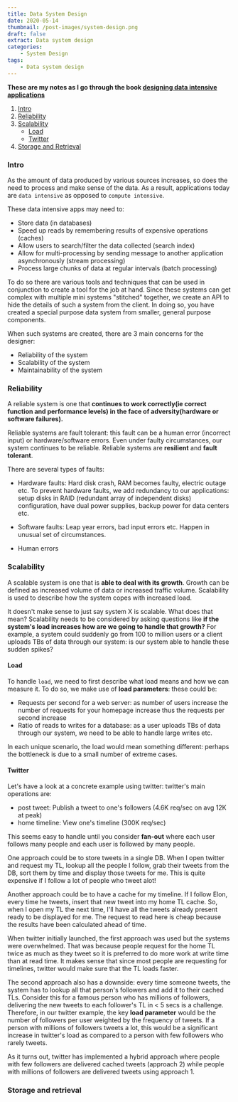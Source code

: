```yaml
---
title: Data System Design
date: 2020-05-14
thumbnail: /post-images/system-design.png
draft: false
extract: Data system design
categories: 
    - System Design
tags:
    - Data system design
---
```


**These are my notes as I go through the book [designing data intensive applications](https://www.oreilly.com/library/view/designing-data-intensive-applications/9781491903063/)**

1. [Intro](#intro)
2. [Reliability](#reliability)
3. [Scalability](#scalability)
    * [Load](#load)
    * [Twitter](#twitter)
4. [Storage and Retrieval](#storage-and-retrieval)

### Intro

As the amount of data produced by various sources increases, so does the need to process and make sense of the data. As a result, applications today are `data intensive` as opposed to `compute intensive`. 

These data intensive apps may need to:
- Store data (in databases)
- Speed up reads by remembering results of expensive operations (caches)
- Allow users to search/filter the data collected (search index)
- Allow for multi-processing by sending message to another application asynchronously (stream processing)
- Process large chunks of data at regular intervals (batch processing)

To do so there are various tools and techniques that can be used in conjunction to create a tool for the job at hand. Since these systems can get complex with multiple mini systems "stitched" together, we create an API to hide the details of such a system from the client. In doing so, you have created a special purpose data system from smaller, general purpose components.

When such systems are created, there are 3 main concerns for the designer: 
- Reliability of the system
- Scalability of the system
- Maintainability of the system

### Reliability

A reliable system is one that **continues to work correctly(ie correct function and performance levels) in the face of adversity(hardware or software failures).**

Reliable systems are fault tolerant: this fault can be a human error (incorrect input) or hardware/software errors. Even under faulty circumstances, our system continues to be reliable. Reliable systems are **resilient** and **fault tolerant**.

There are several types of faults:
- Hardware faults: Hard disk crash, RAM becomes faulty, electric outage etc. To prevent hardware faults, we add redundancy to our applications: setup disks in RAID (redundant array of independent disks) configuration, have dual power supplies, backup power for data centers etc.  

- Software faults: Leap year errors, bad input errors etc. Happen in unusual set of circumstances. 

- Human errors

### Scalability

A scalable system is one that is **able to deal with its growth**. Growth can be defined as increased volume of data or increased traffic volume. Scalability is used to describe how the system copes with increased load. 

It doesn't make sense to just say system X is scalable. What does that mean? Scalability needs to be considered by asking questions like **if the system's load increases how are we going to handle that growth?** For example, a system could suddenly go from 100 to million users or a client uploads TBs of data through our system: is our system able to handle these sudden spikes? 

#### Load

To handle `load`, we need to first describe what load means and how we can measure it. To do so, we make use of **load parameters**: these could be:
- Requests per second for a web server: as number of users increase the number of requests for your homepage increase thus the requests per second increase
- Ratio of reads to writes for a database: as a user uploads TBs of data through our system, we need to be able to handle large writes etc.

In each unique scenario, the load would mean something different: perhaps the bottleneck is due to a small number of extreme cases.

#### Twitter

Let's have a look at a concrete example using twitter: twitter's main operations are:
- post tweet: Publish a tweet to one's followers (4.6K req/sec on avg 12K at peak) 
- home timeline: View one's timeline (300K req/sec)

This seems easy to handle until you consider **fan-out** where each user follows many people and each user is followed by many people. 

One approach could be to store tweets in a single DB. When I open twitter and request my TL, lookup all the people I follow, grab their tweets from the DB, sort them by time and display those tweets for me. This is quite expensive if I follow a lot of people who tweet alot! 

Another approach could be to have a cache for my timeline. If I follow Elon, every time he tweets, insert that new tweet into my home TL cache. So, when I open my TL the next time, I'll have all the tweets already present ready to be displayed for me. The request to read here is cheap because the results have been calculated ahead of time.

When twitter initially launched, the first approach was used but the systems were overwhelmed. That was because people request for the home TL twice as much as they tweet so it is preferred to do more work at write time than at read time. It makes sense that since most people are requesting for timelines, twitter would make sure that the TL loads faster. 

The second approach also has a downside: every time someone tweets, the system has to lookup all that person's followers and add it to their cached TLs. Consider this for a famous person who has millions of followers, delivering the new tweets to each follower's TL in < 5 secs is a challenge. Therefore, in our twitter example, the key **load parameter** would be the number of followers per user weighted by the frequency of tweets. If a person with millions of followers tweets a lot, this would be a significant increase in twitter's load as compared to a person with few followers who rarely tweets. 

As it turns out, twitter has implemented a hybrid approach where people with few followers are delivered cached tweets (approach 2) while people with millions of followers are delivered tweets using approach 1.


### Storage and retrieval  
